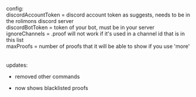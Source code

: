 config:<br />
discordAccountToken = discord account token as suggests, needs to be in the rolimons discord server<br />
discordBotToken = token of your bot, must be in your server<br />
ignoreChannels = .proof will not work if it's used in a channel id that is in this list<br />
maxProofs = number of proofs that it will be able to show if you use 'more'<br />
<br />
<br />
updates:
- removed other commands<br />
+ now shows blacklisted proofs<br />
